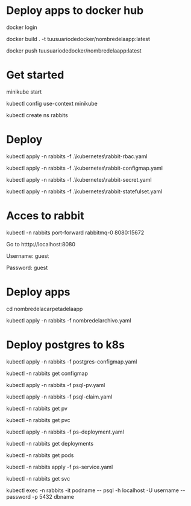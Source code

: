 # Deploy apps to docker hub

docker login

docker build . -t tuusuariodedocker/nombredelaapp:latest

docker push tuusuariodedocker/nombredelaapp:latest

# Get started

minikube start

kubectl config use-context minikube

kubectl create ns rabbits

# Deploy

kubectl apply -n rabbits -f .\kubernetes\rabbit-rbac.yaml

kubectl apply -n rabbits -f .\kubernetes\rabbit-configmap.yaml

kubectl apply -n rabbits -f .\kubernetes\rabbit-secret.yaml

kubectl apply -n rabbits -f .\kubernetes\rabbit-statefulset.yaml

# Acces to rabbit

kubectl -n rabbits port-forward rabbitmq-0 8080:15672

Go to htttp://localhost:8080

Username: guest

Password: guest

# Deploy apps

cd nombredelacarpetadelaapp

kubectl apply -n rabbits -f nombredelarchivo.yaml

# Deploy postgres to k8s

kubectl apply -n rabbits -f postgres-configmap.yaml

kubectl -n rabbits get configmap

kubectl apply -n rabbits -f psql-pv.yaml

kubectl apply -n rabbits -f psql-claim.yaml

kubectl -n rabbits get pv

kubectl -n rabbits get pvc

kubectl apply -n rabbits -f ps-deployment.yaml

kubectl -n rabbits get deployments

kubectl -n rabbits get pods

kubectl -n rabbits apply -f ps-service.yaml

kubectl -n rabbits get svc

kubectl exec -n rabbits -it podname -- psql -h localhost -U username --password -p 5432 dbname
